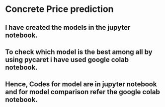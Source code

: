 # Concrete Price prediction
## I have created the models in the jupyter notebook.
## To check which model is the best among all by using pycaret i have used google colab notebook.
## Hence, Codes for model are in jupyter notebook and for model comparison refer the google colab notebook.
